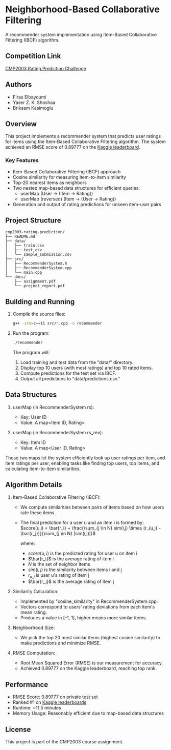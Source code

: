 # Neighborhood-Based Collaborative Filtering

A recommender system implementation using Item-Based Collaborative Filtering (IBCF) algorithm.

## Competition Link
[CMP2003 Rating Prediction Challenge](https://www.kaggle.com/competitions/cmp2003-rating-prediction)

## Authors
- Firas Elbayoumi 
- Yaser Z. K. Shoshaa 
- Briksam Kasimoglu 

## Overview
This project implements a recommender system that predicts user ratings for items using the Item-Based Collaborative Filtering algorithm. The system achieved an RMSE score of 0.89777
 on the [Kaggle leaderboard](https://www.kaggle.com/competitions/cmp2003-rating-prediction/leaderboard).

### Key Features
- Item-Based Collaborative Filtering (IBCF) approach
- Cosine similarity for measuring item-to-item similarity
- Top-20 nearest items as neighbors
- Two nested map-based data structures for efficient queries:
  - userMap (User → (Item → Rating))  
  - userMap (reversed) (Item → (User → Rating))  
- Generation and output of rating predictions for unseen item-user pairs

## Project Structure 

```
cmp2003-rating-prediction/
├── README.md
├── data/
│   ├── train.csv
│   ├── test.csv
│   └── sample_submission.csv
├── src/
│   ├── RecommenderSystem.h
│   ├── RecommenderSystem.cpp
│   └── main.cpp
└── docs/
    ├── assignment.pdf
    └── project_report.pdf
```


## Building and Running

1. Compile the source files:
   ```bash
   g++ -std=c++11 src/*.cpp -o recommender
   ```

2. Run the program:
   ```bash
   ./recommender
   ```
   The program will:
   1. Load training and test data from the "data/" directory.  
   2. Display top 10 users (with most ratings) and top 10 rated items.  
   3. Compute predictions for the test set via IBCF.  
   4. Output all predictions to "data/predictions.csv."

## Data Structures

1. userMap (in RecommenderSystem rs):  
   - Key: User ID  
   - Value: A map<Item ID, Rating>

2. userMap (in RecommenderSystem rs_rev):  
   - Key: Item ID  
   - Value: A map<User ID, Rating>

These two maps let the system efficiently look up user ratings per item, and item ratings per user, enabling tasks like finding top users, top items, and calculating item-to-item similarities.

## Algorithm Details

1. Item-Based Collaborative Filtering (IBCF):  
   - We compute similarities between pairs of items based on how users rate these items.  
   - The final prediction for a user u and an item i is formed by:  
     $score(u,i) = \bar{r_i} + \frac{\sum_{j \in N} sim(i,j) \times (r_{u,j} - \bar{r_j})}{\sum_{j \in N} |sim(i,j)|}$
     
     where:
     - $score(u,i)$ is the predicted rating for user u on item i
     - $\bar{r_i}$ is the average rating of item i
     - $N$ is the set of neighbor items
     - $sim(i,j)$ is the similarity between items i and j
     - $r_{u,j}$ is user u's rating of item j
     - $\bar{r_j}$ is the average rating of item j

2. Similarity Calculation:  
   - Implemented by "cosine_similarity" in RecommenderSystem.cpp.  
   - Vectors correspond to users' rating deviations from each item's mean rating.  
   - Produces a value in [-1, 1], higher means more similar items.

3. Neighborhood Size:  
   - We pick the top 20 most similar items (highest cosine similarity) to make predictions and minimize RMSE.

4. RMSE Computation:  
   - Root Mean Squared Error (RMSE) is our measurement for accuracy.  
   - Achieved 0.89777
 on the Kaggle leaderboard, reaching top rank.

## Performance
- RMSE Score: 0.89777 on private test set
- Ranked #1 on [Kaggle leaderboards](https://www.kaggle.com/competitions/cmp2003-rating-prediction/leaderboard)  
- Runtime: ~11.5 minutes  
- Memory Usage: Reasonably efficient due to map-based data structures

## License
This project is part of the CMP2003 course assignment. 